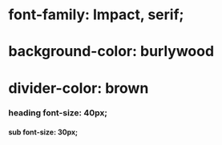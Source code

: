 
# font-family: Impact, serif;
# background-color: burlywood
# divider-color: brown

### heading font-size: 40px;
#### sub font-size: 30px;
